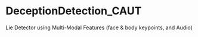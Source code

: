 # DeceptionDetection_CAUT
Lie Detector using Multi-Modal Features (face &amp; body keypoints, and Audio)
